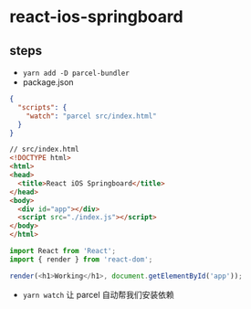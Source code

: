 # react-ios-springboard

## steps

- `yarn add -D parcel-bundler`
- package.json

```json
{
  "scripts": {
    "watch": "parcel src/index.html"
  }
}
```

```html
// src/index.html
<!DOCTYPE html>
<html>
<head>
  <title>React iOS Springboard</title>
</head>
<body>
  <div id="app"></div>
  <script src="./index.js"></script>
</body>
</html>
```

```js
import React from 'React';
import { render } from 'react-dom';

render(<h1>Working</h1>, document.getElementById('app'));
```

- `yarn watch` 让 parcel 自动帮我们安装依赖
